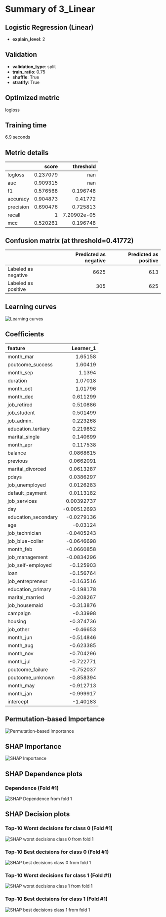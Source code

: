 # Summary of 3_Linear

## Logistic Regression (Linear)
- **explain_level**: 2

## Validation
 - **validation_type**: split
 - **train_ratio**: 0.75
 - **shuffle**: True
 - **stratify**: True

## Optimized metric
logloss

## Training time

6.9 seconds

## Metric details
|           |    score |     threshold |
|:----------|---------:|--------------:|
| logloss   | 0.237079 | nan           |
| auc       | 0.909315 | nan           |
| f1        | 0.576568 |   0.196748    |
| accuracy  | 0.904873 |   0.41772     |
| precision | 0.690476 |   0.725813    |
| recall    | 1        |   7.20902e-05 |
| mcc       | 0.520261 |   0.196748    |


## Confusion matrix (at threshold=0.41772)
|                     |   Predicted as negative |   Predicted as positive |
|:--------------------|------------------------:|------------------------:|
| Labeled as negative |                    6625 |                     613 |
| Labeled as positive |                     305 |                     625 |

## Learning curves
![Learning curves](learning_curves.png)

## Coefficients
| feature             |   Learner_1 |
|:--------------------|------------:|
| month_mar           |  1.65158    |
| poutcome_success    |  1.60419    |
| month_sep           |  1.1394     |
| duration            |  1.07018    |
| month_oct           |  1.01796    |
| month_dec           |  0.611299   |
| job_retired         |  0.510886   |
| job_student         |  0.501499   |
| job_admin.          |  0.223268   |
| education_tertiary  |  0.219852   |
| marital_single      |  0.140699   |
| month_apr           |  0.117538   |
| balance             |  0.0868615  |
| previous            |  0.0662091  |
| marital_divorced    |  0.0613287  |
| pdays               |  0.0386297  |
| job_unemployed      |  0.0126283  |
| default_payment     |  0.0113182  |
| job_services        |  0.00392737 |
| day                 | -0.00512693 |
| education_secondary | -0.0279136  |
| age                 | -0.03124    |
| job_technician      | -0.0405243  |
| job_blue-collar     | -0.0646698  |
| month_feb           | -0.0660858  |
| job_management      | -0.0834296  |
| job_self-employed   | -0.125903   |
| loan                | -0.156764   |
| job_entrepreneur    | -0.163516   |
| education_primary   | -0.198178   |
| marital_married     | -0.208267   |
| job_housemaid       | -0.313876   |
| campaign            | -0.33998    |
| housing             | -0.374736   |
| job_other           | -0.46653    |
| month_jun           | -0.514846   |
| month_aug           | -0.623385   |
| month_nov           | -0.704296   |
| month_jul           | -0.722771   |
| poutcome_failure    | -0.752037   |
| poutcome_unknown    | -0.858394   |
| month_may           | -0.912713   |
| month_jan           | -0.999917   |
| intercept           | -1.40183    |


## Permutation-based Importance
![Permutation-based Importance](permutation_importance.png)

## SHAP Importance
![SHAP Importance](shap_importance.png)

## SHAP Dependence plots

### Dependence (Fold #1)
![SHAP Dependence from fold 1](learner_1_shap_dependence.png)

## SHAP Decision plots

### Top-10 Worst decisions for class 0 (Fold #1)
![SHAP worst decisions class 0 from fold 1](learner_1_shap_class_0_worst_decisions.png)
### Top-10 Best decisions for class 0 (Fold #1)
![SHAP best decisions class 0 from fold 1](learner_1_shap_class_0_best_decisions.png)
### Top-10 Worst decisions for class 1 (Fold #1)
![SHAP worst decisions class 1 from fold 1](learner_1_shap_class_1_worst_decisions.png)
### Top-10 Best decisions for class 1 (Fold #1)
![SHAP best decisions class 1 from fold 1](learner_1_shap_class_1_best_decisions.png)